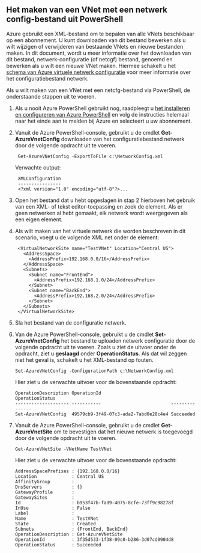 ## <a name="how-to-create-a-vnet-using-a-network-config-file-from-powershell"></a>Het maken van een VNet met een netwerk config-bestand uit PowerShell

Azure gebruikt een XML-bestand om te bepalen van alle VNets beschikbaar op een abonnement. U kunt downloaden van dit bestand bewerken als u wilt wijzigen of verwijderen van bestaande VNets en nieuwe bestanden maken. In dit document, wordt u meer informatie over het downloaden van dit bestand, netwerk-configuratie (of netcgf) bestand, genoemd en bewerken als u wilt een nieuwe VNet maken. Hiermee schakelt u het [schema van Azure virtuele netwerk configuratie](https://msdn.microsoft.com/library/azure/jj157100.aspx) voor meer informatie over het configuratiebestand netwerk.

Als u wilt maken van een VNet met een netcfg-bestand via PowerShell, de onderstaande stappen uit te voeren.

1. Als u nooit Azure PowerShell gebruikt nog, raadpleegt u [het installeren en configureren van Azure PowerShell](../articles/powershell-install-configure.md) en volg de instructies helemaal naar het einde aan te melden bij Azure en selecteert u uw abonnement.
2. Vanuit de Azure PowerShell-console, gebruikt u de cmdlet **Get-AzureVnetConfig** downloaden van het configuratiebestand netwerk door de volgende opdracht uit te voeren. 

        Get-AzureVNetConfig -ExportToFile c:\NetworkConfig.xml

    Verwachte output:

        XMLConfiguration                                                                                                     
        ----------------                                                                                                     
        <?xml version="1.0" encoding="utf-8"?>...  

3. Open het bestand dat u hebt opgeslagen in stap 2 hierboven het gebruik van een XML- of tekst editor-toepassing en zoek de **<VirtualNetworkSites>** element. Als er geen netwerken al hebt gemaakt, elk netwerk wordt weergegeven als een eigen **<VirtualNetworkSite>** element.
4. Als wilt maken van het virtuele netwerk die worden beschreven in dit scenario, voegt u de volgende XML net onder de **<VirtualNetworkSites>** element:

        <VirtualNetworkSite name="TestVNet" Location="Central US">
          <AddressSpace>
            <AddressPrefix>192.168.0.0/16</AddressPrefix>
          </AddressSpace>
          <Subnets>
            <Subnet name="FrontEnd">
              <AddressPrefix>192.168.1.0/24</AddressPrefix>
            </Subnet>
            <Subnet name="BackEnd">
              <AddressPrefix>192.168.2.0/24</AddressPrefix>
            </Subnet>
          </Subnets>
        </VirtualNetworkSite>

9.  Sla het bestand van de configuratie netwerk.
10. Van de Azure PowerShell-console, gebruikt u de cmdlet **Set-AzureVnetConfig** het bestand te uploaden netwerk configuratie door de volgende opdracht uit te voeren. Zoals u ziet de uitvoer onder de opdracht, ziet u **geslaagd** onder **OperationStatus**. Als dat wil zeggen niet het geval is, schakelt u het XML-bestand op fouten.

        Set-AzureVNetConfig -ConfigurationPath c:\NetworkConfig.xml

    Hier ziet u de verwachte uitvoer voor de bovenstaande opdracht:

        OperationDescription OperationId                          OperationStatus
        -------------------- -----------                          ---------------
        Set-AzureVNetConfig  49579cb9-3f49-07c3-ada2-7abd0e28c4e4 Succeeded 
    
11. Vanuit de Azure PowerShell-console, gebruikt u de cmdlet **Get-AzureVnetSite** om te bevestigen dat het nieuwe netwerk is toegevoegd door de volgende opdracht uit te voeren. 

        Get-AzureVNetSite -VNetName TestVNet

    Hier ziet u de verwachte uitvoer voor de bovenstaande opdracht:

        AddressSpacePrefixes : {192.168.0.0/16}
        Location             : Central US
        AffinityGroup        : 
        DnsServers           : {}
        GatewayProfile       : 
        GatewaySites         : 
        Id                   : b953f47b-fad9-4075-8cfe-73ff9c98278f
        InUse                : False
        Label                : 
        Name                 : TestVNet
        State                : Created
        Subnets              : {FrontEnd, BackEnd}
        OperationDescription : Get-AzureVNetSite
        OperationId          : 3f35d533-1f38-09c0-b286-3d07cd0904d8
        OperationStatus      : Succeeded